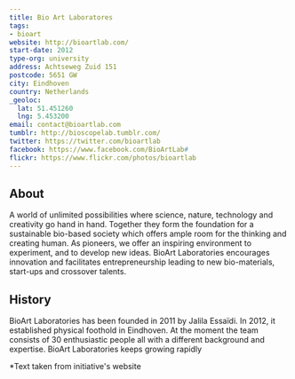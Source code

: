 ```yaml
---
title: Bio Art Laboratores
tags:
- bioart
website: http://bioartlab.com/
start-date: 2012
type-org: university
address: Achtseweg Zuid 151
postcode: 5651 GW
city: Eindhoven
country: Netherlands
_geoloc:
  lat: 51.451260
  lng: 5.453200
email: contact@bioartlab.com
tumblr: http://bioscopelab.tumblr.com/
twitter: https://twitter.com/bioartlab
facebook: https://www.facebook.com/BioArtLab#
flickr: https://www.flickr.com/photos/bioartlab
---
```


## About
A world of unlimited possibilities where science, nature, technology and creativity go hand in hand. Together they form the foundation for a sustainable bio-based society which offers ample room for the thinking and creating human.
As pioneers, we offer an inspiring environment to experiment, and to develop new ideas. BioArt Laboratories encourages innovation and facilitates entrepreneurship leading to new bio-materials, start-ups and crossover talents.
## History
BioArt Laboratories has been founded in 2011 by Jalila Essaïdi. In 2012, it established physical foothold in Eindhoven.
At the moment the team consists of 30 enthusiastic people all with a different background and expertise. BioArt Laboratories keeps growing rapidly


\*Text taken from initiative's website
